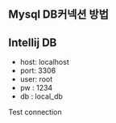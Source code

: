 ## Mysql DB커넥션 방법


## Intellij DB

- host: localhost
- port: 3306
- user: root
- pw : 1234
- db : local_db

Test connection
